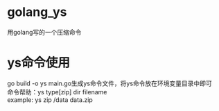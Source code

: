 # golang_ys
用golang写的一个压缩命令

# ys命令使用
go build -o ys main.go生成ys命令文件，将ys命令放在环境变量目录中即可  
命令帮助：ys type[zip] dir filename  
example: ys zip /data data.zip
